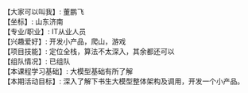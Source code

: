 【大家可以叫我】: 董鹏飞   
【坐标】: 山东济南  
【专业/职业】: IT从业人员   
【兴趣爱好】: 开发小产品，爬山，游戏   
【项目技能】: 定位全栈，算法不太深入，其余都还可以   
【组队情况】: 已组队   
【本课程学习基础】: 大模型基础有所了解   
【本期活动目标】: 深入了解下书生大模型整体架构及调用，开发一个小产品。   